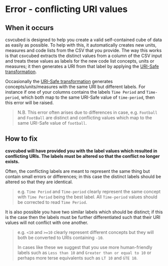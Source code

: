 # Error - conflicting URI values

## When it occurs

csvcubed is designed to help you create a valid self-contained cube of data as easily as possible. To help with this, it automatically creates new units, measures and code lists from the CSV that you provide. The way this works is that csvcubed extracts the distinct values from a column of the CSV input and treats these values as labels for the new code list concepts, units or measures; it then generates a URI from that label by applying the [URI-Safe transformation](../../uris.md#uri-safe-transformation).

Occasionally the [URI-Safe transformation](../../uris.md#uri-safe-transformation) generates concepts/units/measures with the same URI but different labels. For instance if one of your columns contains the labels `Time Period` and `Time-period`, which both map to the same URI-Safe value of `time-period`, then this error will be raised.

> N.B. This error often arises due to differences in case, e.g. `Football` and `FootBall` are distinct and conflicting values which map to the same URI-Safe value of `football`.

## How to fix

**csvcubed will have provided you with the label values which resulted in conflicting URIs. The labels must be altered so that the conflict no longer exists.**

Often, the conflicting labels are meant to represent the same thing but contain small errors or differences; in this case the distinct labels should be altered so that they are identical.

> e.g. `Time Period` and `Time-period` clearly represent the same concept with `Time Period` being the best label. All `Time-period` values should be corrected to read `Time Period`.

It is also possible you have two similar labels which should be distinct; if this is the case then the labels must be further differentiated such that their URI values will not conflict with one another.

> e.g. `<10` and `>=10` clearly represent different concepts but they will both be converted to URIs containing `-10`.
>
> In cases like these we suggest that you use more human-friendly labels such as `Less than 10` and `Greater than or equal to 10` or perhaps more terse equivalents such as `LT 10` and `GTE 10`.
